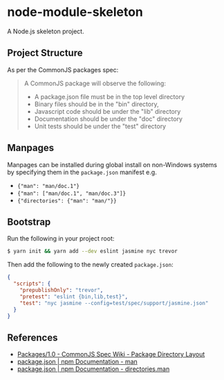 node-module-skeleton
====================
A Node.js skeleton project.

Project Structure
-----------------
As per the CommonJS packages spec:

> A CommonJS package will observe the following:
>   * A package.json file must be in the top level directory
>   * Binary files should be in the "bin" directory,
>   * Javascript code should be under the "lib" directory
>   * Documentation should be under the "doc" directory
>   * Unit tests should be under the "test" directory

Manpages
--------
Manpages can be installed during global install on non-Windows systems by specifying them in the `package.json` manifest e.g.

* `{"man": "man/doc.1"}`
* `{"man": ["man/doc.1", "man/doc.3"]}`
* `{"directories": {"man": "man/"}}`

Bootstrap
---------
Run the following in your project root:

```sh
$ yarn init && yarn add --dev eslint jasmine nyc trevor
```

Then add the following to the newly created `package.json`:

```json
{
  "scripts": {
    "prepublishOnly": "trevor",
    "pretest": "eslint {bin,lib,test}",
    "test": "nyc jasmine --config=test/spec/support/jasmine.json"
  }
}
```

References
----------
* [Packages/1.0 - CommonJS Spec Wiki - Package Directory Layout](http://wiki.commonjs.org/wiki/Packages/1.0#Package_Directory_Layout)
* [package.json | npm Documentation - man](https://docs.npmjs.com/files/package.json#man)
* [package.json | npm Documentation - directories.man](https://docs.npmjs.com/files/package.json#directoriesman)
